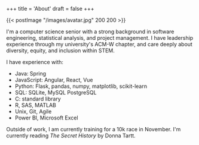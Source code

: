 +++
title = 'About'
draft = false
+++

{{< postImage "/images/avatar.jpg" 200 200 >}}

I'm a computer science senior with a strong background in software engineering, statistical analysis, and project management.
I have leadership experience through my university's ACM-W chapter, and care deeply about diversity, equity, and inclusion within STEM.

I have experience with:
- Java: Spring
- JavaScript: Angular, React, Vue
- Python: Flask, pandas, numpy, matplotlib, scikit-learn
- SQL: SQLite, MySQL PostgreSQL
- C: standard library
- R, SAS, MATLAB
- Unix, Git, Agile
- Power BI, Microsoft Excel

<!-- Some of my previous coursework: -->

Outside of work, I am currently training for a 10k race in November.
I'm currently reading *The Secret History* by Donna Tartt.
